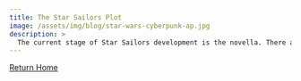 ```yaml
---
title: The Star Sailors Plot
image: /assets/img/blog/star-wars-cyberpunk-ap.jpg
description: >
  The current stage of Star Sailors development is the novella. There are 2 version: the ACORD version and the public version. I'm going to talk about the plot of the public version today. I hope you enjoy!
---
```


[Return Home](http://acord-robotics.github.io/starsailors/)

